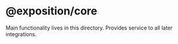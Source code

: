 # @exposition/core

Main functionality lives in this directory.
Provides service to all later integrations.